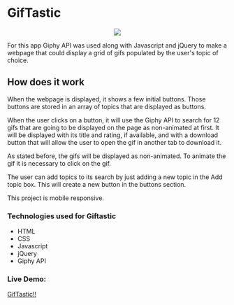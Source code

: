# GifTastic

<center><img src="https://i.imgur.com/56UyU6O.png"/></center>

For this app Giphy API was used along with Javascript and jQuery to  make a webpage that could display a grid of gifs populated by the user's topic of choice.

<h2>How does it work</h2>

When the webpage is displayed, it shows a few initial buttons. Those buttons are stored in an array of topics that are displayed as buttons.

When the user clicks on a button, it will use the Giphy API to search for 12 gifs that are going to be displayed on the page as non-animated at first. It will be displayed with its title and rating, if available, and with a download button that will allow the user to open the gif in another tab to download it.

As stated before, the gifs will be displayed as non-animated. To animate the gif it is necessary to click on the gif.

The user can add topics to its search by just adding a new topic in the Add topic box. This will create a new button in  the buttons section.

This project is mobile responsive. 

<h3>Technologies used for Giftastic</h3>
<ul>
  <li>HTML</li>
  <li>CSS</li>
  <li>Javascript</li>
  <li>jQuery</li>
  <li>Giphy API</li>
 </ul>

<h3>Live Demo:</h3>
<a href="https://rederu.github.io/GifTastic">GifTastic!!</a>

